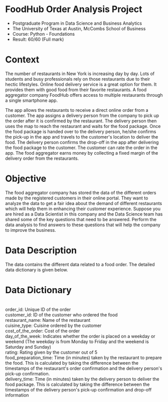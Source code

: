 # FoodHub Order Analysis Project 
- Postgraduate Program in Data Science and Business Analytics 
- The University of Texas at Austin, McCombs School of Business
- Course: Python - Foundations
- Result: 60/60 (Full mark)


# Context
The number of restaurants in New York is increasing day by day. Lots of students and busy professionals rely on those restaurants due to their hectic lifestyles. Online food delivery service is a great option for them. It provides them with good food from their favorite restaurants. A food aggregator company FoodHub offers access to multiple restaurants through a single smartphone app.

The app allows the restaurants to receive a direct online order from a customer. The app assigns a delivery person from the company to pick up the order after it is confirmed by the restaurant. The delivery person then uses the map to reach the restaurant and waits for the food package. Once the food package is handed over to the delivery person, he/she confirms the pick-up in the app and travels to the customer's location to deliver the food. The delivery person confirms the drop-off in the app after delivering the food package to the customer. The customer can rate the order in the app. The food aggregator earns money by collecting a fixed margin of the delivery order from the restaurants.

# Objective
The food aggregator company has stored the data of the different orders made by the registered customers in their online portal. They want to analyze the data to get a fair idea about the demand of different restaurants which will help them in enhancing their customer experience. Suppose you are hired as a Data Scientist in this company and the Data Science team has shared some of the key questions that need to be answered. Perform the data analysis to find answers to these questions that will help the company to improve the business.

# Data Description
The data contains the different data related to a food order. The detailed data dictionary is given below.

# Data Dictionary
<br>order_id: Unique ID of the order
<br>customer_id: ID of the customer who ordered the food
<br>restaurant_name: Name of the restaurant
<br>cuisine_type: Cuisine ordered by the customer
<br>cost_of_the_order: Cost of the order
<br>day_of_the_week: Indicates whether the order is placed on a weekday or weekend (The weekday is from Monday to Friday and the weekend is Saturday and Sunday)
<br>rating: Rating given by the customer out of 5
<br>food_preparation_time: Time (in minutes) taken by the restaurant to prepare the food. This is calculated by taking the difference between the timestamps of the restaurant's order confirmation and the delivery person's pick-up confirmation.
<br>delivery_time: Time (in minutes) taken by the delivery person to deliver the food package. This is calculated by taking the difference between the timestamps of the delivery person's pick-up confirmation and drop-off information
